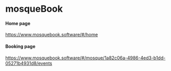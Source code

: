 # mosqueBook

#### Home page 
https://www.mosquebook.software/#/home

#### Booking page
https://www.mosquebook.software/#/mosque/1a82c06a-4986-4ed3-b1dd-05271b4931d8/events
